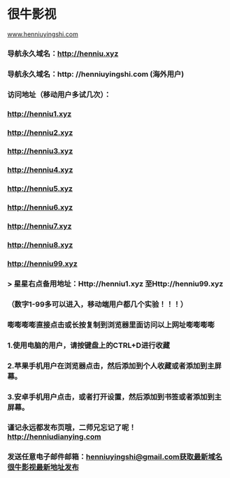 # 很牛影视
www.henniuyingshi.com


### 导航永久域名：http://henniu.xyz



### 导航永久域名：http: //henniuyingshi.com  (海外用户)



### 访问地址（移动用户多试几次）：



### http://henniu1.xyz


### http://henniu2.xyz
### http://henniu3.xyz
### http://henniu4.xyz

### http://henniu5.xyz

### http://henniu6.xyz

### http://henniu7.xyz


### http://henniu8.xyz
### http://henniu99.xyz


### > 星星右点备用地址：Http://henniu1.xyz 至Http://henniu99.xyz


### （数字1-99多可以进入，移动端用户都几个实验！！！）

### 嘭嘭嘭嘭直接点击或长按复制到浏览器里面访问以上网址嘭嘭嘭嘭

### 1.使用电脑的用户，请按键盘上的CTRL+D进行收藏

### 2.苹果手机用户在浏览器点击，然后添加到个人收藏或者添加到主屏幕。

### 3.安卓手机用户点击，或者打开设置，然后添加到书签或者添加到主屏幕。

### 谨记永远都发布页哦，二师兄忘记了呢！http://henniudianying.com

### 发送任意电子邮件邮箱：henniuyingshi@gmail.com获取最新域名很牛影视最新地址发布
